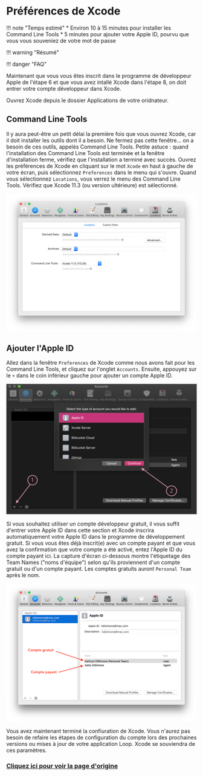 #  Préférences de Xcode 
 
 
!!! note "Temps estimé" 
    * Environ 10 à 15 minutes pour installer les Command Line Tools 
    * 5 minutes pour ajouter votre Apple ID, pourvu que vous vous souveniez de votre mot de passe 
 
 
!!! warning "Résumé" 
 
 
!!! danger "FAQ" 
 
 
Maintenant que vous vous êtes inscrit dans le programme de développeur Apple de l'étape 6 et que vous avez intallé Xcode dans l'étape 8, on doit entrer votre compte développeur dans Xcode. 

Ouvrez Xcode depuis le dossier Applications de votre oridnateur. 

## Command Line Tools 
Il y aura peut-être un petit délai la première fois que vous ouvrez Xcode, car il doit installer les outils dont il a besoin. Ne fermez pas cette fenêtre... on a besoin de ces outils, appelés Command Line Tools. Petite astuce : quand l'installation des Command Line Tools est terminée et la fenêtre d'installation ferme, vérifiez que l'installation a terminé avec succès. Ouvrez les préférences de Xcode en cliquant sur le mot `Xcode` en haut à gauche de votre écran, puis sélectionnez `Preferences` dans le menu qui s'ouvre. Quand vous sélectionnez `Locations`, vous verrez le menu des Command Line Tools. Vérifiez que Xcode 11.3 (ou version ultérieure) est sélectionné. 
 
![command-line-tools](img/command-line-tools.png) 
 
## Ajouter l'Apple ID 
Allez dans la fenêtre `Preferences` de Xcode comme nous avons fait pour les Command Line Tools, et cliquez sur l'onglet `Accounts`. Ensuite, appouyez sur le `+` dans le coin inférieur gauche pour ajouter un compte Apple ID. 

![xcode-add-account](img/xcode-add-account.png) 
 
Si vous souhaitez utiliser un compte développeur gratuit, il vous suffit d'entrer votre Apple ID dans cette section et Xcode inscrira automatiquement votre Apple ID dans le programme de développement gratuit. Si vous vous êtes déjà inscrit(e) avec un compte payant et que vous avez la confirmation que votre compte a été activé, entez l'Apple ID du compte payant ici. La capture d'écran ci-dessous montre l'étiquetage des Team Names ("noms d'équipe") selon qu'ils proviennent d'un compte gratuit ou d'un compte payant. Les comptes gratuits auront `Personal Team` après le nom. 

![apple_id](img/apple_id.png) 
  
Vous avez maintenant terminé la confiuration de Xcode. Vous n'aurez pas besoin de refaire les étapes de configuration du compte lors des prochaines versions ou mises à jour de votre application Loop. Xcode se souviendra de ces paramètres. 

### [Cliquez ici pour voir la page d'origine](https://loopkit.github.io/loopdocs/build/step9/) 
